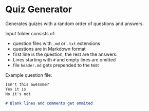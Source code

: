 # Quiz Generator
Generates quizes with a random order of questions and answers.

Input folder consists of:
- question files with `.md` or `.txt` extensions
- questions are in Markdown format
- first line is the question, the rest are the answers.
- Lines starting with `#` and empty lines are omitted
- file `header.md` gets prepended to the test

Example question file:
```md
Isn't this awesome?
Yes it is
No it's not

# Blank lines and comments get ommited
```

